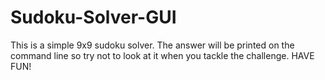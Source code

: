 # Sudoku-Solver-GUI

This is a simple 9x9 sudoku solver. The answer will be printed on the command line so try not to look at it when you tackle the challenge. HAVE FUN!
